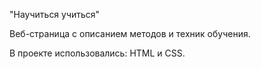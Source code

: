 "Научиться учиться"

Веб-страница с описанием методов и техник обучения.

В проекте использовались: HTML и CSS.
